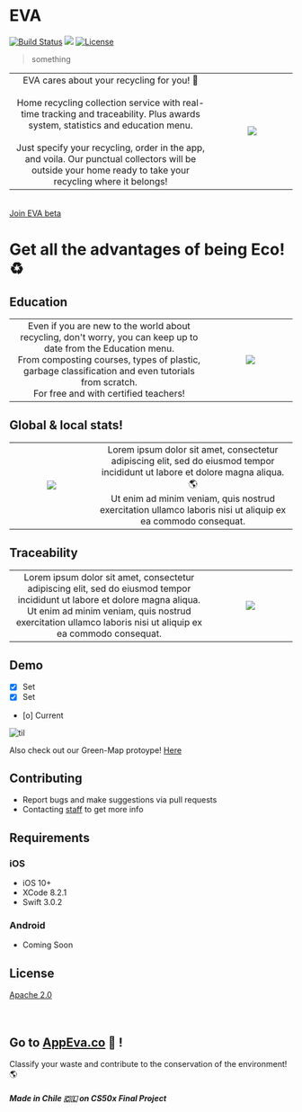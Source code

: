 # EVA
[![Build Status](https://travis-ci.org/wallabag/ios-app.svg?branch=master)](https://travis-ci.org/wallabag/ios-app) ![](https://img.shields.io/badge/Updated-December%2029,%202020-lightgrey.svg) [![License](https://img.shields.io/badge/License-Apache%202.0-blue.svg)](https://opensource.org/licenses/Apache-2.0)

> something

<table width="100%">
	<tr>
	<td width="50%" align='center'>
EVA cares about your recycling for you! 🌱 <br><br>
Home recycling collection service with real-time tracking and traceability. Plus awards system, statistics and education menu. <br><br>
Just specify your recycling, order in the app, and voila.
Our punctual collectors will be outside your home ready to take your recycling where it belongs! <br>
	</td>
	<td width="20%" align='center'>
<img src=https://raw.githubusercontent.com/CxrlosKenobi/EVA-app/main/assets/logo.png>
	</td>
	</table>  
<br>
<a href="https://docs.google.com/forms/d/e/1FAIpQLScX2k1ENVkQKQgq1y_e976E9z5-DLCIfde4uVP6MOsm7PkJ2w/viewform" target="_blank">Join EVA beta</a>

# Get all the advantages of being Eco! ♻️
## Education
<table width="100%">
	<tr>
	<td width="50%" align='center'>
Even if you are new to the world about recycling, don't worry, you can keep up to date from the Education menu. <br> From composting courses, types of plastic, garbage classification and even tutorials from scratch. <br>For free and with certified teachers!
	</td>
	<td width="21%" align='center'>
<img src=https://raw.githubusercontent.com/CxrlosKenobi/EVA-app/main/assets/Education.png>
	</td>
	</table>

## Global & local stats!
<table width="100%">
	<tr>
	<td width="21%" align='center'>
<img src=https://raw.githubusercontent.com/CxrlosKenobi/EVA-app/main/assets/stats.png>
	</td>
	<td width="50%" align='center'>
Lorem ipsum dolor sit amet, consectetur adipiscing elit, sed do eiusmod tempor incididunt ut labore et dolore magna aliqua. 🌎 <br>
Ut enim ad minim veniam, quis nostrud exercitation ullamco laboris nisi ut aliquip ex ea commodo consequat.
	</td>
	</table>

## Traceability
<table width="100%">
	<tr>
	<td width="50%" align='center'>
Lorem ipsum dolor sit amet, consectetur adipiscing elit, sed do eiusmod tempor incididunt ut labore et dolore magna aliqua. <br>
Ut enim ad minim veniam, quis nostrud exercitation ullamco laboris nisi ut aliquip ex ea commodo consequat.
	</td>
	<td width="21%" align='center'>
<img src=https://raw.githubusercontent.com/CxrlosKenobi/EVA-app/main/assets/mockup3.png>
	</td>
	</table>


## Demo
- [x] Set
- [x] Set
- [o] Current

![til](https://raw.githubusercontent.com/CxrlosKenobi/EVA-app/main/assets/app.gif)

Also check out our Green-Map protoype! <a href="https://www.google.com/maps/d/u/0/embed?mid=1dpgtAlGBRyuXnYp_Lwpkwqioimgx-zd-
" target="_blank">Here</a>



## Contributing
- Report bugs and make suggestions via pull requests
- Contacting <a href="https://www.linkedin.com/in/carloskenobi/" target="_blank">staff</a> to get more info


## Requirements

### iOS
- iOS 10+
- XCode 8.2.1
- Swift 3.0.2
### Android
- Coming Soon

## License
<a href="https://github.com/CxrlosKenobi/EVA-app/blob/main/LICENSE" target="_blank">Apache 2.0</a>
<br>
<br>
<br>


## Go to <a href="https://appeva.co" target="_blank">AppEva.co</a> 💚 !
Classify your waste and contribute to the conservation of the environment! 🌎

##### Made in Chile 🇨🇱 on CS50x Final Project
